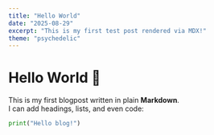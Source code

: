 ```yaml
---
title: "Hello World"
date: "2025-08-29"
excerpt: "This is my first test post rendered via MDX!"
theme: "psychedelic"
---
```


# Hello World 👋

This is my first blogpost written in plain **Markdown**.  
I can add headings, lists, and even code:

```python
print("Hello blog!")
